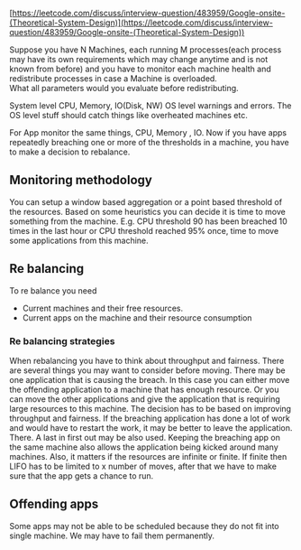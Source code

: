 [https://leetcode.com/discuss/interview-question/483959/Google-onsite-(Theoretical-System-Design)](https://leetcode.com/discuss/interview-question/483959/Google-onsite-(Theoretical-System-Design))

Suppose you have N Machines, each running M processes(each process may have its own requirements which may change anytime and is not known from before) and you have to monitor each machine health and redistribute processes in case a Machine is overloaded.  
What all parameters would you evaluate before redistributing.

System level
CPU, Memory, IO(Disk, NW)
OS level warnings and errors. The OS level stuff should catch things like overheated machines etc.

For App monitor the same things, CPU, Memory , IO.
Now if you have  apps repeatedly breaching one or more of the thresholds in a machine, you have to make a decision to rebalance.

## Monitoring methodology
You can setup a window based aggregation or a point based threshold of the resources. Based on some heuristics you can decide it is time to move something from the machine. E.g. CPU threshold 90 has been breached 10 times in the last hour or CPU threshold reached 95% once, time to move some applications from this machine.

## Re balancing 
To re balance you need
 - Current machines and their free resources.
 - Current apps on the machine and their resource consumption

### Re balancing strategies
When rebalancing you have to think about throughput and fairness. There are several things you may want to consider before moving. 
There may be one application that is causing the breach. In this case you can either move the offending application to a machine that has enough resource. Or you can move the other applications and give the application that is requiring large resources to this machine. The decision has to be based on improving throughput and fairness. If the breaching application has done a lot of work and would have to restart the work, it may be better to leave the application. There. A last in first out may be also used. Keeping the breaching app on the same machine also allows the application being kicked around many machines.  Also, it matters if the resources are infinite or finite. If finite then LIFO has to be limited to x number of moves, after that we have to make sure that the app gets a chance to run. 

## Offending apps
Some apps may not be able to be scheduled because they do not fit into single machine. We may have to fail them permanently.
